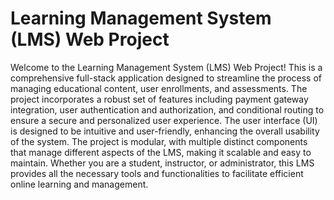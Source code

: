 # Learning Management System (LMS) Web Project

Welcome to the Learning Management System (LMS) Web Project! This is a comprehensive full-stack application designed to streamline the process of managing educational content, user enrollments, and assessments. The project incorporates a robust set of features including payment gateway integration, user authentication and authorization, and conditional routing to ensure a secure and personalized user experience. The user interface (UI) is designed to be intuitive and user-friendly, enhancing the overall usability of the system. The project is modular, with multiple distinct components that manage different aspects of the LMS, making it scalable and easy to maintain. Whether you are a student, instructor, or administrator, this LMS provides all the necessary tools and functionalities to facilitate efficient online learning and management.
